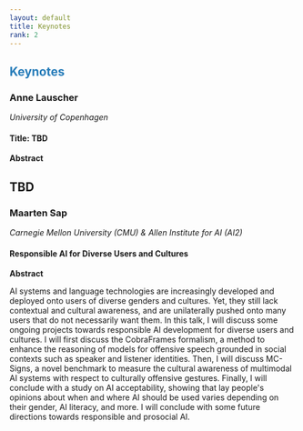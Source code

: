 ```yaml
---
layout: default
title: Keynotes
rank: 2
---
```


## <span style="color:#267CB9"> Keynotes</span>

### Anne Lauscher
*University of Copenhagen*

#### Title: TBD

**Abstract**

TBD
---

### Maarten Sap
*Carnegie Mellon University (CMU) & Allen Institute for AI (AI2)*

#### Responsible AI for Diverse Users and Cultures

**Abstract**

AI systems and language technologies are increasingly developed and deployed onto users of diverse genders and cultures. Yet, they still lack contextual and cultural awareness, and are unilaterally pushed onto many users that do not necessarily want them. In this talk, I will discuss some ongoing projects towards responsible AI development for diverse users and cultures.
I will first discuss the CobraFrames formalism, a method to enhance the reasoning of models for offensive speech grounded in social contexts such as speaker and listener identities. Then, I will discuss MC-Signs, a novel benchmark to measure the cultural awareness of multimodal AI systems with respect to culturally offensive gestures. Finally, I will conclude with a study on AI acceptability, showing that lay people's opinions about when and where AI should be used varies depending on their gender, AI literacy, and more. I will conclude with some future directions towards responsible and prosocial AI.
